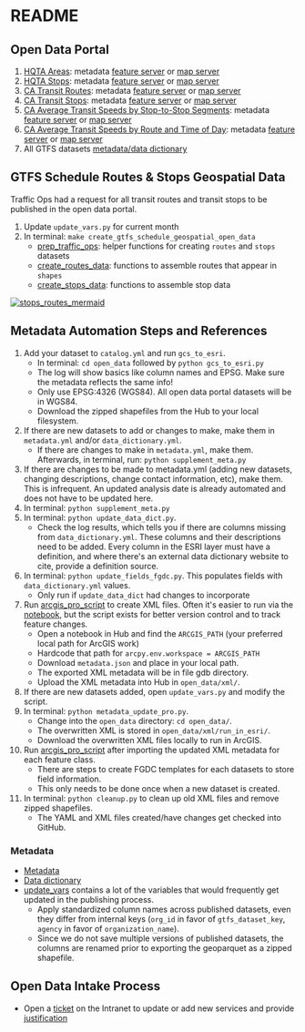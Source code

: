 # README

## Open Data Portal
1. [HQTA Areas](https://gis.data.ca.gov/datasets/863e61eacbf3463ab239beb3cee4a2c3_0): metadata   [feature server](https://gisdata.dot.ca.gov/arcgis/rest/services/CHrailroad/CA_HQ_Transit_Areas/FeatureServer) or [map server](https://gisdata.dot.ca.gov/arcgis/rest/services/CHrailroad/CA_HQ_Transit_Areas/MapServer)
1. [HQTA Stops](https://gis.data.ca.gov/datasets/f6c30480f0e84be699383192c099a6a4_0): metadata [feature server](https://gisdata.dot.ca.gov/arcgis/rest/services/CHrailroad/CA_HQ_Transit_Stops/FeatureServer) or [map server](https://gisdata.dot.ca.gov/arcgis/rest/services/CHrailroad/CA_HQ_Transit_Stops/MapServer)
1. [CA Transit Routes](https://gis.data.ca.gov/datasets/dd7cb74665a14859a59b8c31d3bc5a3e_0): metadata [feature server](https://gisdata.dot.ca.gov/arcgis/rest/services/CHrailroad/CA_Transit_Routes/FeatureServer) or [map server](https://gisdata.dot.ca.gov/arcgis/rest/services/CHrailroad/CA_Transit_Routes/MapServer)
1. [CA Transit Stops](https://gis.data.ca.gov/datasets/900992cc94ab49dbbb906d8f147c2a72_0): metadata [feature server](https://gisdata.dot.ca.gov/arcgis/rest/services/CHrailroad/CA_Transit_Stops/FeatureServer) or [map server](https://gisdata.dot.ca.gov/arcgis/rest/services/CHrailroad/CA_Transit_Stops/MapServer)
1. [CA Average Transit Speeds by Stop-to-Stop Segments](https://gis.data.ca.gov/datasets/4937eeb59fdb4e56ae75e64688c7f2c0_0/): metadata [feature server](https://caltrans-gis.dot.ca.gov/arcgis/rest/services/CHrailroad/Speeds_by_Stop_Segments/FeatureServer/0) or [map server](https://caltrans-gis.dot.ca.gov/arcgis/rest/services/CHrailroad/Speeds_by_Stop_Segments/MapServer/0)
1. [CA Average Transit Speeds by Route and Time of Day](https://gis.data.ca.gov/datasets/071df783099f4224b7ebb54839eae007_0/): metadata [feature server](https://caltrans-gis.dot.ca.gov/arcgis/rest/services/CHrailroad/Speeds_by_Route_Time_of_Day/FeatureServer/0) or [map server](https://caltrans-gis.dot.ca.gov/arcgis/rest/services/CHrailroad/Speeds_by_Route_Time_of_Day/MapServer/0)
1. All GTFS datasets [metadata/data dictionary](https://data.ca.gov/dataset/cal-itp-gtfs-ingest-pipeline-dataset/resource/e26bf6ee-419d-4a95-8e4c-e2b13d5de793)

## GTFS Schedule Routes & Stops Geospatial Data

Traffic Ops had a request for all transit routes and transit stops to be published in the open data portal. 

1. Update `update_vars.py` for current month
1. In terminal: `make create_gtfs_schedule_geospatial_open_data`
   * [prep_traffic_ops](./prep_traffic_ops.py): helper functions for creating `routes` and `stops` datasets
   * [create_routes_data](./create_routes_data.py): functions to assemble routes that appear in `shapes`
   * [create_stops_data](./create_stops_data.py): functions to assemble stop data

[![stops_routes_mermaid](https://mermaid.ink/img/pako:eNqFkM0KwjAQhF8l7Ll5gQgexKsnPQbKkmxtoPkh2SBS-u6mVbxV9zQM3wzszGCiJVAgpdSBHU-kREwUhEVGHTZ7mOLDjJhZ3E4HHUQ7zi4VIeVRGOw5YyiO-xwrU_kQZcREO8iPjsIxfStW_Q_o2XnaoaADT9mjs-3Dec1o4JE8aVBNWhqwTqxBh6WhWDlen8GA4lypg5raBnR2eM_oQQ04leaSdRzz5b3aNt7yAjdubxo?type=png)](https://mermaid.live/edit#pako:eNqFkM0KwjAQhF8l7Ll5gQgexKsnPQbKkmxtoPkh2SBS-u6mVbxV9zQM3wzszGCiJVAgpdSBHU-kREwUhEVGHTZ7mOLDjJhZ3E4HHUQ7zi4VIeVRGOw5YyiO-xwrU_kQZcREO8iPjsIxfStW_Q_o2XnaoaADT9mjs-3Dec1o4JE8aVBNWhqwTqxBh6WhWDlen8GA4lypg5raBnR2eM_oQQ04leaSdRzz5b3aNt7yAjdubxo)

## Metadata Automation Steps and References
1. Add your dataset to `catalog.yml` and run `gcs_to_esri`.
    * In terminal: `cd open_data` followed by `python gcs_to_esri.py` 
    * The log will show basics like column names and EPSG. Make sure the metadata reflects the same info!
    * Only use EPSG:4326 (WGS84). All open data portal datasets will be in WGS84.
    * Download the zipped shapefiles from the Hub to your local filesystem.
1. If there are new datasets to add or changes to make, make them in `metadata.yml` and/or `data_dictionary.yml`. 
   * If there are changes to make in `metadata.yml`, make them. Afterwards, in terminal, run: `python supplement_meta.py`
1. If there are changes to be made to metadata.yml (adding new datasets, changing descriptions, change contact information, etc), make them. This is infrequent. An updated analysis date is already automated and does not have to be updated here.
1. In terminal: `python supplement_meta.py`
1. In terminal: `python update_data_dict.py`. 
   * Check the log results, which tells you if there are columns missing from `data_dictionary.yml`. These columns and their descriptions need to be added. Every column in the ESRI layer must have a definition, and where there's an external data dictionary website to cite, provide a definition source. 
1. In terminal: `python update_fields_fgdc.py`. This populates fields with `data_dictionary.yml` values.
    * Only run if `update_data_dict` had changes to incorporate 
1. Run [arcgis_pro_script](./arcgis_pro_script.py) to create XML files. Often it's easier to run via the [notebook](./arcgis_pro_notebook_sample), but the script exists for better version control and to track feature changes.
    * Open a notebook in Hub and find the `ARCGIS_PATH` (your preferred local path for ArcGIS work)
    * Hardcode that path for `arcpy.env.workspace = ARCGIS_PATH`
    * Download `metadata.json` and place in your local path.
    * The exported XML metadata will be in file gdb directory.
    * Upload the XML metadata into Hub in `open_data/xml/`.
1. If there are new datasets added, open `update_vars.py` and modify the script.
1. In terminal: `python metadata_update_pro.py`.
    * Change into the `open_data` directory: `cd open_data/`.
    * The overwritten XML is stored in `open_data/xml/run_in_esri/`.
    * Download the overwritten XML files locally to run in ArcGIS.
1. Run [arcgis_pro_script](./arcgis_pro_script.py) after importing the updated XML metadata for each feature class.
   * There are steps to create FGDC templates for each datasets to store field information.
   * This only needs to be done once when a new dataset is created. 
1. In terminal: `python cleanup.py` to clean up old XML files and remove zipped shapefiles.
   * The YAML and XML files created/have changes get checked into GitHub.

### Metadata
* [Metadata](./metadata.yml)
* [Data dictionary](./data_dictionary.yml)
* [update_vars](./update_vars.py) contains a lot of the variables that would frequently get updated in the publishing process.
   * Apply standardized column names across published datasets, even they differ from internal keys (`org_id` in favor of `gtfs_dataset_key`, `agency` in favor of `organization_name`). 
   * Since we do not save multiple versions of published datasets, the columns are renamed prior to exporting the geoparquet as a zipped shapefile.

## Open Data Intake Process 
* Open a [ticket](https://forms.office.com/Pages/ResponsePage.aspx?id=ZAobYkAXzEONiEVA00h1VuRQZHWRcbdNm496kj4opnZUNUo1NjRNRFpIOVRBMVFFTFJDM1JKNkY0SC4u) on the Intranet to update or add new services and provide [justification](./intake_justification.md)
